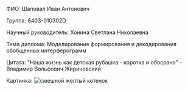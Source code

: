 ФИО: Шаповал Иван Антонович

Группа: 6403-010302D

Научный руководитель: Хонина Светлана Николаевна

Тема диплома: Моделирование формирования и декодирования обобщенных интерферограмм

Цитата: "Наша жизнь как детская рубашка - коротка и обосрана" - Владимир Вольфович Жириновский

Картинка: ![смешной желтый котенок](https://github.com/user-attachments/assets/fac9c9e9-064d-4e2a-96ac-a79c53101f1f)

